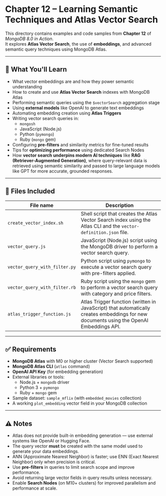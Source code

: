# Chapter 12 – Learning Semantic Techniques and Atlas Vector Search

This directory contains examples and code samples from **Chapter 12** of _MongoDB 8.0 in Action_.  
It explores **Atlas Vector Search**, the use of **embeddings**, and advanced semantic query techniques using MongoDB Atlas.

---

## 🧠 What You'll Learn

- What vector embeddings are and how they power semantic understanding
- How to create and use **Atlas Vector Search** indexes with MongoDB Atlas
- Performing semantic queries using the `$vectorSearch` aggregation stage
- Using **external models** like OpenAI to generate text embeddings
- Automating embedding creation using **Atlas Triggers**
- Writing vector search queries in:
  - `mongosh`
  - JavaScript (Node.js)
  - Python (`pymongo`)
  - Ruby (`mongo` gem)
- Configuring **pre-filters** and similarity metrics for fine-tuned results
- Tips for **optimizing performance** using dedicated Search Nodes
- How **vector search underpins modern AI techniques** like **RAG (Retriever-Augmented Generation)**, where query-relevant data is retrieved using semantic similarity and passed to large language models like GPT for more accurate, grounded responses.

---

## 📁 Files Included

| File name                  | Description |
|----------------------------|-------------|
| `create_vector_index.sh`   | Shell script that creates the Atlas Vector Search index using the Atlas CLI and the `vector-definition.json` file. |
| `vector_query.js`          | JavaScript (Node.js) script using the MongoDB driver to perform a vector search query. |
| `vector_query_with_filter.py` | Python script using `pymongo` to execute a vector search query with pre-filters applied. |
| `vector_query_with_filter.rb` | Ruby script using the `mongo` gem to perform a vector search query with category and price filters. |
| `atlas_trigger_function.js` | Atlas Trigger function (written in JavaScript) that automatically creates embeddings for new documents using the OpenAI Embeddings API. |

---

## ✅ Requirements

- **MongoDB Atlas** with M0 or higher cluster (Vector Search supported)
- **MongoDB Atlas CLI** (`atlas` command)
- **OpenAI API Key** (for embedding generation)
- External libraries or tools:
  - Node.js + `mongodb` driver
  - Python 3 + `pymongo`
  - Ruby + `mongo` gem
- Sample dataset: `sample_mflix` (with `embedded_movies` collection)
- A working `plot_embedding` vector field in your MongoDB collection

---

## ⚠️ Notes

- Atlas does not provide built-in embedding generation — use external systems like OpenAI or Hugging Face.
- The query vector **must** be created with the same model used to generate your data embeddings.
- ANN (Approximate Nearest Neighbor) is faster; use ENN (Exact Nearest Neighbor) only when precision is critical.
- Use **pre-filters** in queries to limit search scope and improve performance.
- Avoid returning large vector fields in query results unless necessary.
- Enable **Search Nodes** (on M10+ clusters) for improved parallelism and performance at scale.
